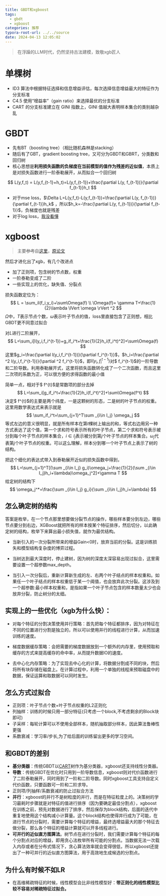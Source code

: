 ```yaml
---
title: GBDT和xgboost
tags:
  - gbdt
  - xgboost
categories: 推荐
typora-root-url: ../../source
date: 2024-04-13 12:05:02
---
```


> 在浮躁的LLM时代，仍然坚持古法建模，致敬xgb匠人

# 单棵树

- ID3 算法中根据特征选择和信息增益评估，每次选择信息增益最大的特征作为分支标准
- C4.5 使用“增益率”（gain ratio）来选择最优的分支标准
- CART 的分支标准建立在 GINI 指数上，GINI 值越大表明样本集合的类别越杂乱

# GBDT
- 先有BT（boosting tree）（相比随机森林是stacking）
- 随后有了GBT，gradient boosting tree，又可分为GBDT和GBRT，分类数和回归树
- 核心思想是**利用损失函数的负梯度在当前模型的值作为残差的近似值**，本质上是对损失函数进行一阶泰勒展开，从而拟合一个回归树

$$
L(y,f_t) = L(y,f_{t-1}+h_t)=L(y,f_{t-1})+\frac{\partial L(y, f_{t-1})}{\partial f_{t-1}}h_t
$$

- 对于mse loss，$\Delta L=L(y,f_t)-L(y,f_{t-1})=\frac{\partial L(y, f_{t-1})}{\partial f_{t-1}}h_k$ ，所以$h_k=-\frac{\partial L(y, f_{t-1})}{\partial f_{t-1}}$，负梯度也就是残差
- 对于log loss，[我没看懂](https://zhuanlan.zhihu.com/p/388225723)

# xgboost

> 主要<del>参考</del>自[这里](https://juejin.cn/post/6963993583217016869)，[原论文](https://arxiv.org/pdf/1603.02754.pdf)

然后才进化出了xgb，有几个改进点
  - 加了正则项，包含树的节点数，权重
  - 一阶泰勒变成了二阶
  - 一些实现上的优化，缺失值、分裂点

损失函数定位为：
$$
L = \sum_il(f_i,y_i)+\sum\Omega(f) \\
\Omega(f)= \gamma T+\frac{1}{2}\lambda \lVert \omega \rVert ^2
$$
$\Omega$中，$T$表示节点个数，$\omega$表示叶子节点的值，loss里直接包含了正则想，相比GBDT更不同意过拟合

对$L$进行二阶展开，
$$
L=\sum_i[l(y_i,f_i^{t-1})+g_if_i^t+\frac{1}{2}h_i(f_i^t)^2]+\sum\Omega(f)
$$
这里$g_i=\frac{\partial l(y_i,f_i^{t-1})}{\partial f_i^{t-1}}$，$h_i=\frac{\partial ^2 l(y_i,f_i^{t-1})}{\partial ^2 f_i^{t-1}}$，即$l(y_i,f_i^{t-1})$对$ f_i^{t-1}$的一阶导数和二阶导数。利用泰勒展开式，这里将损失函数转化成了一个二次函数，而且这里二次项的系数为正，可以很方便的求得函数的最小值

简单一点，相对于$ f^{t}$是常数项的部分去掉
$$
L=\sum_i[g_if_i^t+\frac{1}{2}h_i(f_i^t)^2]+\sum\Omega(f^t)
$$
决定$ f^{t}$的主要是两个纬度，一是这颗树的形态，二是树的叶子节点的权重。这里用数学表达式来表示就是
$$
\sum_if_i^t=\sum_{j=1}^T\sum _{i\in I_j} \omega_j
$$
等式左边的意义很明显，就是所有样本在第$t$棵树上输出的和，等式右边用另一种方式表达了这个值，第一个求和符号表示所有的叶子节点，第二个求和符号表示被分到每个叶子节点的样本集合，$i\in I_j$表示被分到第$j$个叶子节点的样本集合。$\omega_j$代表第$j$个叶子节点的权重。可以这么理解，样本分到哪一个叶子节点上表示了树的结构。

把这个细化的表达式带入到泰勒展开近似的损失函数中得到，
$$
L=\sum_{j=1}^T[(\sum _{i\in I_j} g_i)\omega_j+\frac{1}{2}(\sum _{i\in I_j}h_i+\lambda)\omega_j^2]+\gamma T
$$
给定树的结构下
$$
\omega_j^*=\frac{\sum _{i\in I_j} g_i}{\sum _{i\in I_j}h_i+\lambda}
$$


## 怎么确定树的结构

答案是枚举，在一个节点那里想要做分裂节点的操作，哪些样本要分到左边，哪些节点要分到右边，XGBoost就把所有的样本按某个特征排序，然后切分，以此确定树的结构，枚举下来算出最小损失值，就作为最优结构。

- 当新引入的一次分裂所带来的增益Gain<0时，放弃当前的分裂。这是训练损失和模型结构复杂度的博弈过程。

- 当树达到最大深度时，停止建树，因为树的深度太深容易出现过拟合，这里需要设置一个超参数max_depth。
- 当引入一次分裂后，重新计算新生成的左、右两个叶子结点的样本权重和。如果任一个叶子结点的样本权重低于某一个阈值，也会放弃此次分裂。这涉及到一个超参数:最小样本权重和，是指如果一个叶子节点包含的样本数量太少也会放弃分裂，防止树分的太细。


## 实现上的一些优化（xgb为什么快）：

- 对每个特征的分割决策使用并行策略：首先把每个特征都排序，因为对特征在不同的位置进行分割是独立的，所以可以使用并行的线程进行计算，从而加速训练的速度。

- 梯度数据缓存策略：会把需要的梯度数据放到一个额外的内存里，使用预取和缓存的方式来提高缓存的命中率，从而提升数据IO的速度。

- 去中心化内存策略：为了实现去中心化的计算，将数据分割成不同的块，然后将所有块存储在磁盘上。在计算过程中，利用一个单独的线程来预取磁盘中的数据，保证运算和取数据可以同时发生。


## 怎么方式过拟合

- 正则项：叶子节点个数+叶子节点权重的L2正则化
- 列抽样：训练的时候只用一部分特征(只考虑一个block,不考虑剩余的Block块即可)
- 子采样：每轮计算可以不使用全部样本，随机抽取部分样本，因此算法鲁棒性更强
- 系数衰减：学习率/步长,为了给后面的训练留出更多的学习空间。

## 和GBDT的差别

- **基分类器**：传统GBDT以[CART](https://link.zhihu.com/?target=https%3A//www.cnblogs.com/wqbin/p/11689709.html)树作为基分类器，xgboost还支持线性分类器。
- **导数**：传统GBDT在优化时只用到一阶导数信息，xgboost则对代价函数进行了二阶泰勒展开，同时用到了一阶和二阶导数。同时xgboost工具支持自定义代价函数，只要函数可一阶和二阶求导。 
- 正则项/列抽样/系数衰减的防止过拟合方法
- **并行**：xgboost的并行不是树粒度的并行，而是在特征粒度上的。决策树的学习最耗时步骤就是对特征的值进行排序（因为要确定最佳分割点），xgboost在训练之前，预先对数据进行了排序，然后保存为block结构，后面的迭代中重复地使用这个结构减小计算量。这个block结构也使得并行成为了可能，在进行节点的分裂时，需要计算每个特征的增益，最终选增益最大的那个特征去做分裂，那么各个特征的增益计算就可以开多线程进行。
- **可并行的近似直方图算法**。树节点在进行分裂时，我们需要计算每个特征的每个分割点对应的增益，即用贪心法枚举所有可能的分割点。当数据无法一次载入内存或者在分布式情况下，贪心算法效率就会变得很低，所以xgboost还提出了一种可并行的近似直方图算法，用于高效地生成候选的分割点。

## 为什么有时候不如LR

- 在高维稀疏特征的时候，线性模型会比非线性模型好：**带正则化的线性模型比较不容易对稀疏特征过拟合。**

